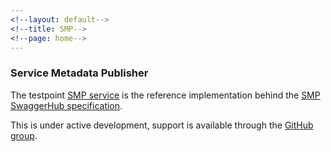 ```yaml
---
<!--layout: default-->
<!--title: SMP-->
<!--page: home-->
---
```

### Service Metadata Publisher

The testpoint [SMP service](https://smp.testpoint.io/) is the reference implementation behind the [SMP SwaggerHub specification](https://swaggerhub.com/api/ausdigital/metadata-publisher/1.0).

This is under active development, support is available through the [GitHub group](https://github.com/ausdigital/metadata-publisher/issues).
